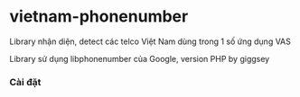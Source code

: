 # vietnam-phonenumber
Library nhận diện, detect các telco Việt Nam dùng trong 1 số ứng dụng VAS

Library sử dụng libphonenumber của Google, version PHP by giggsey



### Cài đặt







